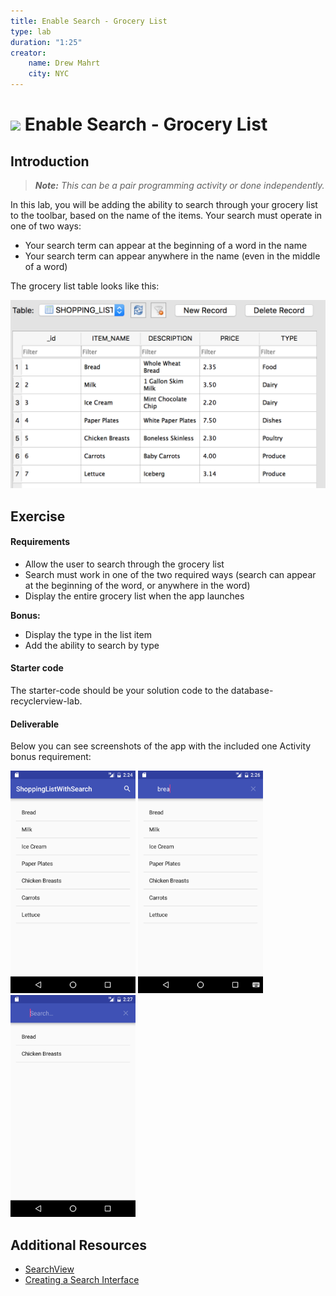 ```yaml
---
title: Enable Search - Grocery List
type: lab
duration: "1:25"
creator:
    name: Drew Mahrt
    city: NYC
---
```




# ![](https://ga-dash.s3.amazonaws.com/production/assets/logo-9f88ae6c9c3871690e33280fcf557f33.png) Enable Search - Grocery List

## Introduction

> ***Note:*** _This can be a pair programming activity or done independently._

In this lab, you will be adding the ability to search through your grocery list to the toolbar, based on the name of the items. Your search must operate in one of two ways:

- Your search term can appear at the beginning of a word in the name
- Your search term can appear anywhere in the name (even in the middle of a word)

The grocery list table looks like this:

![Grocery List](./screenshots/table.png)

## Exercise

#### Requirements

- Allow the user to search through the grocery list
- Search must work in one of the two required ways (search can appear at the beginning of the word, or anywhere in the word)
- Display the entire grocery list when the app launches

**Bonus:**

- Display the type in the list item
- Add the ability to search by type

#### Starter code

The starter-code should be your solution code to the database-recyclerview-lab.

#### Deliverable

Below you can see screenshots of the app with the included one Activity bonus requirement:

  <img src="./screenshots/screen1.png" width="200">
  <img src="./screenshots/screen2.png" width="200">
  <img src="./screenshots/screen3.png" width="200">

## Additional Resources

- [SearchView](http://developer.android.com/reference/android/widget/SearchView.html)
- [Creating a Search Interface](http://developer.android.com/guide/topics/search/search-dialog.html)

